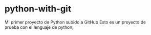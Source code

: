# python-with-git
Mi primer proyecto de Python subido a GitHub
Esto es un proyecto de prueba con el lenguaje de python,
